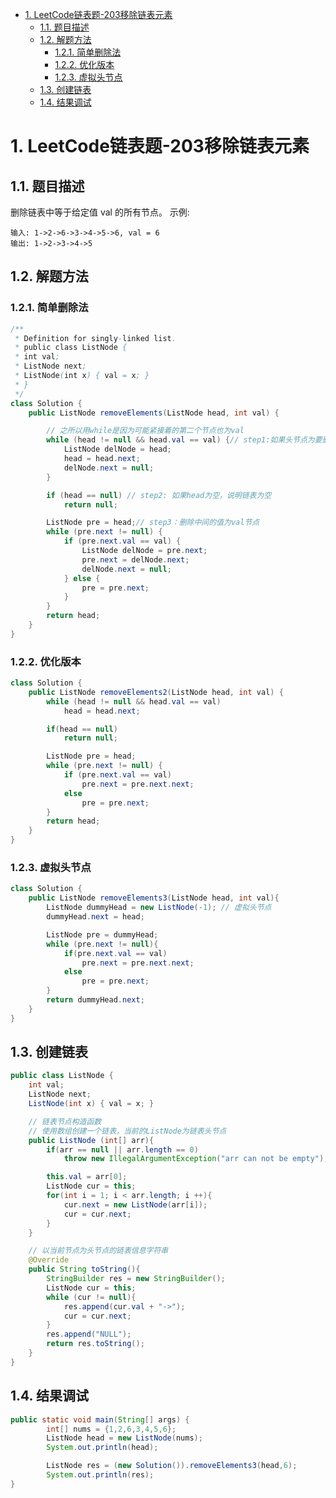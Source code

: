 <!-- TOC -->

- [1. LeetCode链表题-203移除链表元素](#1-leetcode链表题-203移除链表元素)
    - [1.1. 题目描述](#11-题目描述)
    - [1.2. 解题方法](#12-解题方法)
        - [1.2.1. 简单删除法](#121-简单删除法)
        - [1.2.2. 优化版本](#122-优化版本)
        - [1.2.3. 虚拟头节点](#123-虚拟头节点)
    - [1.3. 创建链表](#13-创建链表)
    - [1.4. 结果调试](#14-结果调试)

<!-- /TOC -->
# 1. LeetCode链表题-203移除链表元素
## 1.1. 题目描述
删除链表中等于给定值 val 的所有节点。
示例:
```
输入: 1->2->6->3->4->5->6, val = 6
输出: 1->2->3->4->5
```

## 1.2. 解题方法
### 1.2.1. 简单删除法
```java
/**
 * Definition for singly-linked list.
 * public class ListNode {
 * int val;
 * ListNode next;
 * ListNode(int x) { val = x; }
 * }
 */
class Solution {
    public ListNode removeElements(ListNode head, int val) {

        // 之所以用while是因为可能紧接着的第二个节点也为val
        while (head != null && head.val == val) {// step1:如果头节点为要删除的节点
            ListNode delNode = head;
            head = head.next;
            delNode.next = null;
        }

        if (head == null) // step2: 如果head为空，说明链表为空
            return null;

        ListNode pre = head;// step3：删除中间的值为val节点
        while (pre.next != null) {
            if (pre.next.val == val) {
                ListNode delNode = pre.next;
                pre.next = delNode.next;
                delNode.next = null;
            } else {
                pre = pre.next;
            }
        }
        return head;
    }
}
```

### 1.2.2. 优化版本
```java
class Solution {
    public ListNode removeElements2(ListNode head, int val) {
        while (head != null && head.val == val)
            head = head.next;

        if(head == null)
            return null;

        ListNode pre = head;
        while (pre.next != null) {
            if (pre.next.val == val)
                pre.next = pre.next.next;
            else
                pre = pre.next;
        }
        return head;
    }
}
```

### 1.2.3. 虚拟头节点
```java
class Solution {
    public ListNode removeElements3(ListNode head, int val){
        ListNode dummyHead = new ListNode(-1); // 虚拟头节点
        dummyHead.next = head;

        ListNode pre = dummyHead;
        while (pre.next != null){
            if(pre.next.val == val)
                pre.next = pre.next.next;
            else
                pre = pre.next;
        }
        return dummyHead.next;
    }
}
```

## 1.3. 创建链表
```java
public class ListNode {
    int val;
    ListNode next;
    ListNode(int x) { val = x; }

    // 链表节点构造函数
    // 使用数组创建一个链表，当前的ListNode为链表头节点
    public ListNode (int[] arr){
        if(arr == null || arr.length == 0)
            throw new IllegalArgumentException("arr can not be empty");

        this.val = arr[0];
        ListNode cur = this;
        for(int i = 1; i < arr.length; i ++){
            cur.next = new ListNode(arr[i]);
            cur = cur.next;
        }
    }

    // 以当前节点为头节点的链表信息字符串
    @Override
    public String toString(){
        StringBuilder res = new StringBuilder();
        ListNode cur = this;
        while (cur != null){
            res.append(cur.val + "->");
            cur = cur.next;
        }
        res.append("NULL");
        return res.toString();
    }
}
```

## 1.4. 结果调试
```java
public static void main(String[] args) {
        int[] nums = {1,2,6,3,4,5,6};
        ListNode head = new ListNode(nums);
        System.out.println(head);

        ListNode res = (new Solution()).removeElements3(head,6);
        System.out.println(res);
}
```